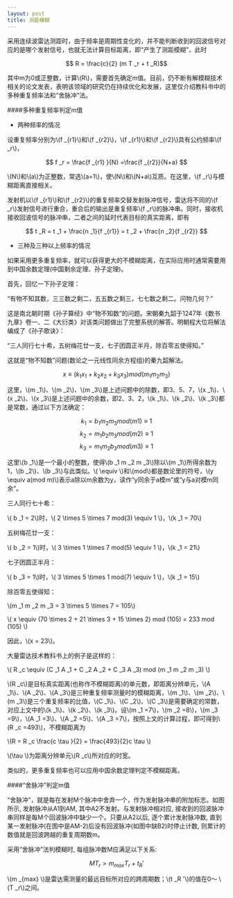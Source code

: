 ```yaml
---
layout: post
title: 测距模糊
---
```


采用连续波雷达测距时，由于频率是周期性变化的，并不能判断收到的回波信号对应的是哪个发射信号，也就无法计算目标距离，即“产生了测距模糊”，此时

$$ R = \frac{c}{2} (m T _r + t _R)$$

其中m为0或正整数，计算\\(R\\)，需要首先确定m值。目前，仍不断有解模糊技术相关的论文发表，表明该领域的研究仍在持续优化和发展，这里仅介绍教科书中的多种重复频率法和“舍脉冲”法。

####多种重复频率判定m值

+ 两种频率的情况

设重复频率分别为\\(f _{r1}\\)和\\(f _{r2}\\)，\\(f _{r1}\\)和\\(f _{r2}\\)具有公约频率\\(f _r\\)，

$$ f _r = \frac{f _{r1} }{N} =\frac{f _{r2}}{N+a} $$

\\(N\\)和\\(a\\)为正整数，常选\\(a=1\\)，使\\(N\\)和\\(N+a\\)互质。在这里，\\(f _r\\)与模糊距离直接相关。

发射机以\\(f _{r1}\\)和\\(f _{r2}\\)的重复频率交替发射脉冲信号，雷达将不同的\\(f _r\\)发射信号进行重合，重合后的输出是重复频率\\(f _r\\)的脉冲串。同时，接收机接收回波信号的脉冲串，二者之间的延时代表目标的真实距离，即有

$$ t _R = t _1 + \frac{n _1}{f _{r1}} = t _2 + \frac{n _2}{f _{r2}}  $$

+ 三种及三种以上频率的情况

如果采用更多重复频率，就可以获得更大的不模糊距离，在实际应用时通常需要用到中国余数定理(中国剩余定理、孙子定理)。

首先，回忆一下孙子定理：

“有物不知其数，三三数之剩二，五五数之剩三，七七数之剩二。问物几何？”

这是南北朝时期《孙子算经》中“物不知数”的问题。宋朝秦九韶于1247年《数书九章》卷一、二《大衍类》对该类问题做出了完整系统的解答。明朝程大位将解法编成了《孙子歌诀》：

“三人同行七十希，五树梅花廿一支，七子团圆正半月，除百零五使得知。”

这就是“物不知数”问题(数论之一元线性同余方程组)的秦九韶解法。

$$ x \equiv  (k _1 x _1 + k _2 x _2 + k _3 x _3) mod (m _1 m _2 m _3)$$

这里，\\(m _1\\)、\\(m _2\\)、\\(m _3\\)是上述问题中的除数，即3、5、7，\\(x _1\\)、\\(x _2\\)、\\(x _3\\)是上述问题中的余数，即2、3、2，\\(k _1\\)、\\(k _2\\)、\\(k _3\\)都是常数，通过以下方法确定：

$$ k _1 =  b _1 m _2 m _3 mod(m1) \equiv 1 $$
$$ k _2 =  m _1 b _2 m _3 mod(m2) \equiv 1 $$
$$ k _3 =  m _1 m _2 b _3 mod(m3) \equiv 1 $$

这里\\(b _1\\)是一个最小的整数，使得\\(b _1 m _2 m _3\\)除以\\(m _1\\)所得余数为1，\\(b _2\\)、\\(b _3\\)与此类似。\\( \equiv \\)和\\(mod\\)都是数论里的符号，\\(y \equiv a(mod m)\\)表示a除以m余数为y，读作“y同余于a模m”或“y与a对模m同余”。

三人同行七十希：

\\( b _1 = 2\\)时，\\( 2 \times 5 \times 7 mod(3) \equiv 1 \\)，\\(k _1 = 70\\)

五树梅花廿一支：

\\( b _2 = 1\\)时，\\( 3 \times 1 \times 7 mod(5) \equiv 1 \\)，\\(k _1 = 21\\)

七子团圆正半月：

\\( b _3 = 1\\)时，\\( 3 \times 5 \times 1 mod(7) \equiv 1 \\)，\\(k _1 = 15\\)

除百零五使得知：

\\(m _1 m _2 m _3 = 3 \times 5 \times 7 = 105\\)

\\( x \equiv  (70 \times 2 + 21 \times 3 + 15 \times 2) mod (105) = 233 mod (105) \\)

因此，\\(x = 23\\)。

大量雷达技术教科书上的例子是这样的：

\\( R _c \equiv  (C _1 A _1 + C _2 A _2 + C _3 A _3) mod (m _1 m _2 m _3) \\)

\\(R _c\\)是目标真实距离(也称作不模糊距离)的单元数，即距离分辨单元，\\(A _1\\)、\\(A _2\\)、\\(A _3\\)是三种重复频率测量时的模糊距离，\\(m _1\\)、\\(m _2\\)、\\(m _3\\)是三个重复频率的比值，\\(C _1\\)、\\(C _2\\)、\\(C _3\\)是需要确定的常数，对应上文中的\\(k _1\\)、\\(k _2\\)、\\(k _3\\)。设\\(m _1 =7\\)，\\(m _2 =8\\)，\\(m _3 =9\\)，\\(A _1 =3\\)、\\(A _2 =5\\)、\\(A _3 =7\\)，按照上文的计算过程，即可得到\\(R _c =493\\)，不模糊距离为

\\(R = R _c \frac{c \tau }{2} = \frac{493}{2}c \tau \\)

\\(\tau \\)为距离分辨单元\\(R _c\\)所对应的时宽。

类似的，更多重复频率也可以应用中国余数定理判定不模糊距离。

####“舍脉冲”判定m值

“舍脉冲”，就是每在发射M个脉冲中舍弃一个，作为发射脉冲串的附加标志。如图所示, 发射脉冲从A1到AM, 其中A2不发射。与发射脉冲相对应, 接收到的回波脉冲串同样是每M个回波脉冲中缺少一个。只要从A2以后, 逐个累计发射脉冲数, 直到某一发射脉冲(在图中是AM-2)后没有回波脉冲(如图中缺B2)时停止计数, 则累计的数值就是回波跨越的重复周期数m。 

采用“舍脉冲”法判模糊时, 每组脉冲数M应满足以下关系: 

$$ MT _r > m _{max} T _r + t _R ' $$

\\(m _{max} \\)是雷达需测量的最远目标所对应的跨周期数；\\(t _R '\\)的值在0～ \\(T _r\\)之间。

